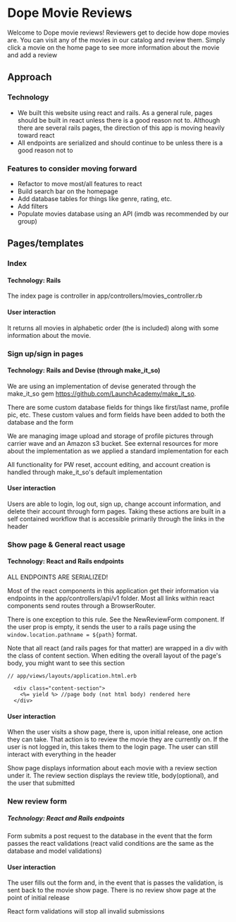 # Dope Movie Reviews

Welcome to Dope movie reviews! Reviewers get to decide how dope movies are. You can visit any of the movies in our catalog and review them. Simply click a movie on the home page to see more information about the movie and add a review

## Approach
### Technology
- We built this website using react and rails. As a general rule, pages should be built in react unless there is a good reason not to. Although there are several rails pages, the direction of this app is moving heavily toward react
- All endpoints are serialized and should continue to be unless there is a good reason not to

### Features to consider moving forward
- Refactor to move most/all features to react
- Build search bar on the homepage
- Add database tables for things like genre, rating, etc.
- Add filters
- Populate movies database using an API (imdb was recommended by our group)

## Pages/templates

### Index
#### Technology: Rails
The index page is controller in app/controllers/movies_controller.rb 

#### User interaction
It returns all movies in alphabetic order (the is included) along with some information about the movie.

### Sign up/sign in pages
#### Technology: Rails and Devise (through make_it_so)
We are using an implementation of devise generated through the make_it_so gem https://github.com/LaunchAcademy/make_it_so. 

There are some custom database fields for things like first/last name, profile pic, etc. These custom values and form fields have been added to both the database and the form

We are managing image upload and storage of profile pictures through carrier wave and an Amazon s3 bucket. See external resources for more about the implementation as we applied a standard implementation for each

All functionality for PW reset, account editing, and account creation is handled through make_it_so's default implementation

#### User interaction
Users are able to login, log out, sign up, change account information, and delete their account through form pages. Taking these actions are built in a self contained workflow that is accessible primarily through the links in the header

### Show page & General react usage
#### Technology: React and Rails endpoints
ALL ENDPOINTS ARE SERIALIZED!

Most of the react components in this application get their information via endpoints in the app/controllers/api/v1 folder. Most all links within react components send routes through a BrowserRouter. 

There is one exception to this rule. See the NewReviewForm component. If the user prop is empty, it sends the user to a rails page using the `window.location.pathname = ${path}` format.

Note that all react (and rails pages for that matter) are wrapped in a div with the class of content section. When editing the overall layout of the page's body, you might want to see this section

```
// app/views/layouts/application.html.erb

  <div class="content-section">
    <%= yield %> //page body (not html body) rendered here
  </div>

```

#### User interaction

When the user visits a show page, there is, upon initial release, one action they can take. That action is to review the movie they are currently on. If the user is not logged in, this takes them to the login page. The user can still interact with everything in the header

Show page displays information about each movie with a review section under it. The review section displays the review title, body(optional), and the user that submitted

### New review form
##### Technology: React and Rails endpoints
Form submits a post request to the database in the event that the form passes the react validations (react valid conditions are the same as the database and model validations)

#### User interaction
The user fills out the form and, in the event that is passes the validation, is sent back to the movie show page. There is no review show page at the point of initial release

React form validations will stop all invalid submissions